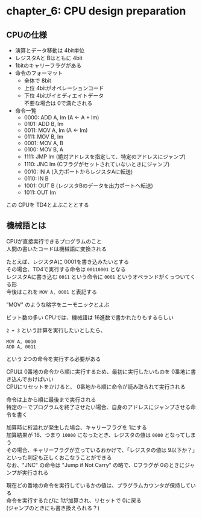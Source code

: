 # chapter_6: CPU design preparation

## CPUの仕様

- 演算とデータ移動は 4bit単位
- レジスタAと Bはともに 4bit
- 1bitのキャリーフラグがある
- 命令のフォーマット
  - 全体で 8bit
  - 上位 4bitがオペレーションコード
  - 下位 4bitがイミディエイトデータ  
  不要な場合は 0で満たされる
- 命令一覧
  - 0000: ADD A, Im (A <- A + Im)  
  - 0101: ADD B, Im
  - 0011: MOV A, Im (A <- Im)
  - 0111: MOV B, Im
  - 0001: MOV A, B
  - 0100: MOV B, A
  - 1111: JMP Im (絶対アドレスを指定して、特定のアドレスにジャンプ)
  - 1110: JNC Im (Cフラグがセットされていないときにジャンプ)  
  - 0010: IN A (入力ポートからレジスタAに転送)
  - 0110: IN B
  - 1001: OUT B (レジスタBのデータを出力ポートへ転送)
  - 1011: OUT Im

この CPUを TD4とよぶこととする

## 機械語とは

CPUが直接実行できるプログラムのこと  
人間の書いたコードは機械語に変換される  

たとえば、レジスタAに 0001を書き込みたいとする  
その場合、TD4で実行する命令は `00110001` となる  
レジスタAに書き込む `0011` という命令に `0001` というオペランドがくっついてくる形  
今後はこれを `MOV A, 0001` と表記する

”MOV" のような略字をニーモニックとよぶ  

ビット数の多い CPUでは、機械語は 16進数で書かれたりもするらしい  

`2 + 3` という計算を実行したいとしたら、

```
MOV A, 0010
ADD A, 0011
```

という 2つの命令を実行する必要がある  

CPUは 0番地の命令から順に実行するため、最初に実行したいものを 0番地に書き込んでおけばいい  
CPUにリセットをかけると、 0番地から順に命令が読み取られて実行される  

命令は上から順に最後まで実行される  
特定の一でプログラムを終了させたい場合、自身のアドレスにジャンプさせる命令を書く  

加算時に桁溢れが発生した場合、キャリーフラグを 1にする  
加算結果が 16、つまり `10000` になったとき、レジスタの値は `0000` となってしまう  
その場合、キャリーフラグが立っているおかげで、「レジスタの値は 9以下か？」といった判定も正しくおこなうことができる  
なお、"JNC" の命令は "Jump if Not Carry" の略で、Cフラグが 0のときにジャンプが実行される

現在どの番地の命令を実行しているかの値は、プラグラムカウンタが保持している  
命令を実行するたびに 1が加算され、リセットで 0に戻る  
(ジャンプのときにも書き換えられる？)
